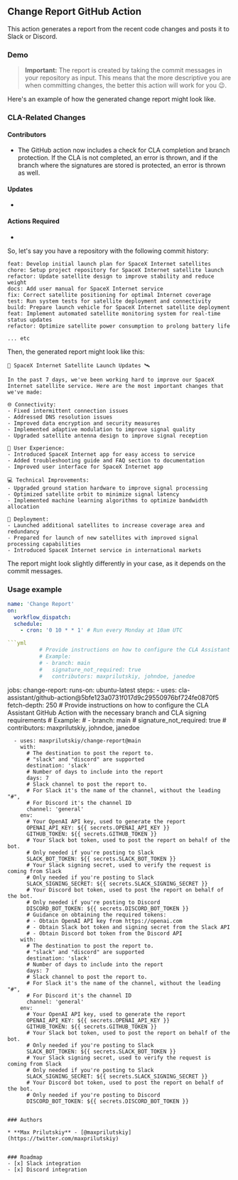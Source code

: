 Change Report GitHub Action
---

This action generates a report from the recent code changes and posts it to Slack or Discord.

### Demo
> **Important:** The report is created by taking the commit messages in your repository as input. This means that the more descriptive you are when committing changes, the better this action will work for you 😉. 

Here's an example of how the generated change report might look like. 

### CLA-Related Changes

#### Contributors

- The GitHub action now includes a check for CLA completion and branch protection. If the CLA is not completed, an error is thrown, and if the branch where the signatures are stored is protected, an error is thrown as well.

#### Updates
- 

#### Actions Required
-  

So, let's say you have a repository with the following commit history:

```
feat: Develop initial launch plan for SpaceX Internet satellites
chore: Setup project repository for SpaceX Internet satellite launch
refactor: Update satellite design to improve stability and reduce weight
docs: Add user manual for SpaceX Internet service
fix: Correct satellite positioning for optimal Internet coverage
test: Run system tests for satellite deployment and connectivity
build: Prepare launch vehicle for SpaceX Internet satellite deployment
feat: Implement automated satellite monitoring system for real-time status updates
refactor: Optimize satellite power consumption to prolong battery life

... etc
``` 

Then, the generated report might look like this:

```
🚀 SpaceX Internet Satellite Launch Updates 🛰️

In the past 7 days, we've been working hard to improve our SpaceX Internet satellite service. Here are the most important changes that we've made:

🌐 Connectivity:
- Fixed intermittent connection issues
- Addressed DNS resolution issues
- Improved data encryption and security measures
- Implemented adaptive modulation to improve signal quality
- Upgraded satellite antenna design to improve signal reception

📱 User Experience:
- Introduced SpaceX Internet app for easy access to service
- Added troubleshooting guide and FAQ section to documentation
- Improved user interface for SpaceX Internet app

💻 Technical Improvements:
- Upgraded ground station hardware to improve signal processing
- Optimized satellite orbit to minimize signal latency
- Implemented machine learning algorithms to optimize bandwidth allocation

🚀 Deployment:
- Launched additional satellites to increase coverage area and redundancy 
- Prepared for launch of new satellites with improved signal processing capabilities 
- Introduced SpaceX Internet service in international markets 
```


The report might look slightly differently in your case, as it depends on the commit messages.

### Usage example

```yml
name: 'Change Report'
on:
  workflow_dispatch:
  schedule:
    - cron: '0 10 * * 1' # Run every Monday at 10am UTC

```yml
          # Provide instructions on how to configure the CLA Assistant GitHub Action with the necessary branch and CLA signing requirements
          # Example: 
          # - branch: main
          #   signature_not_required: true
          #   contributors: maxprilutskiy, johndoe, janedoe
```

jobs:
  change-report:
    runs-on: ubuntu-latest
    steps:
      - uses: cla-assistant/github-action@5bfe123a0731f017d9c29550976bf724fe0870f5
          fetch-depth: 250
          # Provide instructions on how to configure the CLA Assistant GitHub Action with the necessary branch and CLA signing requirements
            # Example: 
          # - branch: main
          #   signature_not_required: true
          #   contributors: maxprilutskiy, johndoe, janedoe

      - uses: maxprilutskiy/change-report@main
        with:
          # The destination to post the report to. 
          # "slack" and "discord" are supported
          destination: 'slack'
          # Number of days to include into the report
          days: 7
          # Slack channel to post the report to. 
          # For Slack it's the name of the channel, without the leading "#",
          # For Discord it's the channel ID
          channel: 'general'
        env:
          # Your OpenAI API key, used to generate the report
          OPENAI_API_KEY: ${{ secrets.OPENAI_API_KEY }}
          GITHUB_TOKEN: ${{ secrets.GITHUB_TOKEN }}
          # Your Slack bot token, used to post the report on behalf of the bot.
          # Only needed if you're posting to Slack
          SLACK_BOT_TOKEN: ${{ secrets.SLACK_BOT_TOKEN }} 
          # Your Slack signing secret, used to verify the request is coming from Slack
          # Only needed if you're posting to Slack
          SLACK_SIGNING_SECRET: ${{ secrets.SLACK_SIGNING_SECRET }}
          # Your Discord bot token, used to post the report on behalf of the bot.
          # Only needed if you're posting to Discord
          DISCORD_BOT_TOKEN: ${{ secrets.DISCORD_BOT_TOKEN }}
          # Guidance on obtaining the required tokens:
          # - Obtain OpenAI API key from https://openai.com
          # - Obtain Slack bot token and signing secret from the Slack API
          # - Obtain Discord bot token from the Discord API
        with:
          # The destination to post the report to. 
          # "slack" and "discord" are supported
          destination: 'slack'
          # Number of days to include into the report
          days: 7
          # Slack channel to post the report to. 
          # For Slack it's the name of the channel, without the leading "#",
          # For Discord it's the channel ID
          channel: 'general'
        env:
          # Your OpenAI API key, used to generate the report
          OPENAI_API_KEY: ${{ secrets.OPENAI_API_KEY }}
          GITHUB_TOKEN: ${{ secrets.GITHUB_TOKEN }}
          # Your Slack bot token, used to post the report on behalf of the bot.
          # Only needed if you're posting to Slack
          SLACK_BOT_TOKEN: ${{ secrets.SLACK_BOT_TOKEN }} 
          # Your Slack signing secret, used to verify the request is coming from Slack
          # Only needed if you're posting to Slack
          SLACK_SIGNING_SECRET: ${{ secrets.SLACK_SIGNING_SECRET }}
          # Your Discord bot token, used to post the report on behalf of the bot.
          # Only needed if you're posting to Discord
          DISCORD_BOT_TOKEN: ${{ secrets.DISCORD_BOT_TOKEN }}
```

### Authors

* **Max Prilutskiy** - [@maxprilutskiy](https://twitter.com/maxprilutskiy)


### Roadmap
- [x] Slack integration
- [x] Discord integration
